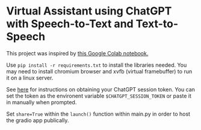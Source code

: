 # Virtual Assistant using ChatGPT with Speech-to-Text and Text-to-Speech

This project was inspired by [this Google Colab notebook.](https://colab.research.google.com/github/bhattbhavesh91/voice-assistant-whisper-chatgpt/blob/main/OpenAI-Whisper-ChatGPT-Notebook.ipynb)

Use `pip install -r requirements.txt` to install the libraries needed. You may need to install chromium browser and xvfb (virtual framebuffer) to run it on a linux server.

See [here](https://github.com/terry3041/pyChatGPT#obtaining-session_token) for instructions on obtaining your ChatGPT session token. You can set the token as the environent variable `$CHATGPT_SESSION_TOKEN` or paste it in manually when prompted.

Set `share=True` within the `launch()` function within main.py in order to host the gradio app publically.
 
